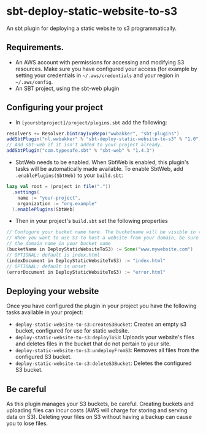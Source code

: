 # sbt-deploy-static-website-to-s3
An sbt plugin for deploying a static website to s3 programmatically.

## Requirements.
- An AWS account with permissions for accessing and modifying S3 resources. Make sure you have configured your access
(for example by setting your credentials in `~/.aws/credentials` and your region in `~/.aws/config`.
- An SBT project, using the sbt-web plugin

## Configuring your project
- In `[yoursbtproject]/project/plugins.sbt` add the following:
```sbt
resolvers += Resolver.bintrayIvyRepo("wwbakker", "sbt-plugins")
addSbtPlugin("nl.wwbakker" % "sbt-deploy-static-website-to-s3" % "1.0")
// Add sbt-web if it isn't added to your project already.
addSbtPlugin("com.typesafe.sbt" % "sbt-web" % "1.4.3")
```
- SbtWeb needs to be enabled. When SbtWeb is enabled, this plugin's
 tasks will be automatically made available. To enable SbtWeb, add `.enablePlugins(SbtWeb)` to your `build.sbt`:
```sbt
lazy val root = (project in file("."))
  .settings(
    name := "your-project",
    organization := "org.example"
  ).enablePlugins(SbtWeb)
```
- Then in your project's `build.sbt` set the following properties
```sbt
// Configure your bucket name here. The bucketname will be visible in the URL.
// When you want to use S3 to host a website from your domain, be sure to mirror
// the domain name in your bucket name
(bucketName in DeployStaticWebsiteToS3) := Some("www.mywebsite.com")
// OPTIONAL: default is index.html
(indexDocument in DeployStaticWebsiteToS3) := "index.html"
// OPTIONAL: default is unset
(errorDocument in DeployStaticWebsiteToS3) := "error.html"
```

## Deploying your website
Once you have configured the plugin in your project you have the
following tasks available in your project:
- `deploy-static-website-to-s3:createS3Bucket`: Creates an empty s3 bucket, configured for use for static website.
- `deploy-static-website-to-s3:deployToS3`: Uploads your website's files and deletes files in the bucket that do not pertain to your site.
- `deploy-static-website-to-s3:undeployFromS3`: Removes all files from the configured S3 bucket.
- `deploy-static-website-to-s3:deleteS3Bucket`: Deletes the configured S3 bucket.

## Be careful
As this plugin manages your S3 buckets, be careful. Creating buckets and uploading files can
incur costs (AWS will charge for storing and serving data on S3).
Deleting your files on S3 without having a backup can cause you to lose files.